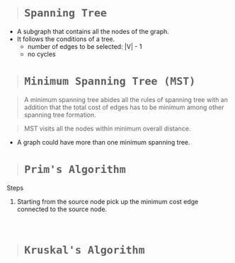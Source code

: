 > # **```Spanning Tree```**

- A subgraph that contains all the nodes of the graph.
- It follows the conditions of a tree.
  - number of edges to be selected: |V| - 1
  - no cycles

> # **```Minimum Spanning Tree (MST)```**

> A minimum spanning tree abides all the rules of spanning tree with an addition that the total cost of edges has to be minimum among other spanning tree formation.

> MST visits all the nodes within minimum overall distance. 

- A graph could have more than one minimum spanning tree. 

> # **```Prim's Algorithm```**

Steps

1. Starting from the source node pick up the minimum cost edge connected to the source node.  

&nbsp;

> # **```Kruskal's Algorithm```**
